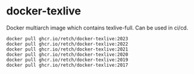 # docker-texlive

Docker multiarch image which contains texlive-full. Can be used in ci/cd.

```
docker pull ghcr.io/retch/docker-texlive:2023
docker pull ghcr.io/retch/docker-texlive:2022
docker pull ghcr.io/retch/docker-texlive:2021
docker pull ghcr.io/retch/docker-texlive:2020
docker pull ghcr.io/retch/docker-texlive:2019
docker pull ghcr.io/retch/docker-texlive:2017
```
